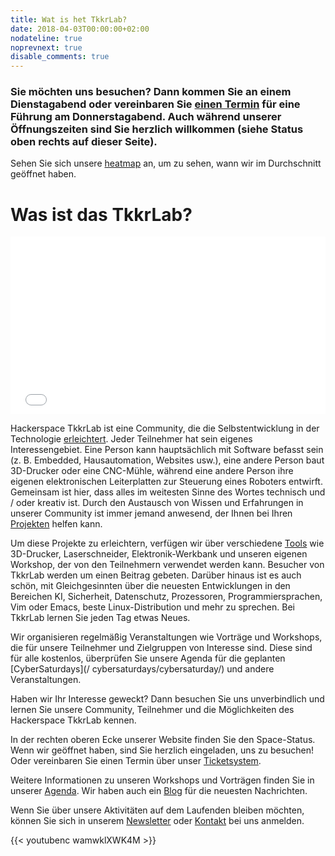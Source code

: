 ```yaml
---
title: Wat is het TkkrLab?
date: 2018-04-03T00:00:00+02:00
nodateline: true
noprevnext: true
disable_comments: true
---
```


### Sie möchten uns besuchen? Dann kommen Sie an einem Dienstagabend oder vereinbaren Sie [einen Termin](https://tickets.tkkrlab.space/TkkrLab/rondleiding/) für eine Führung am Donnerstagabend. Auch während unserer Öffnungszeiten sind Sie herzlich willkommen (siehe Status oben rechts auf dieser Seite).

Sehen Sie sich unsere [heatmap](https://mapall.space/heatmap/show.php?id=TkkrLab) an, um zu sehen, wann wir im Durchschnitt geöffnet haben.

# Was ist das TkkrLab?

<div style="position:relative;padding-bottom:56.25%;">
 <iframe style="width:100%;height:100%;position:absolute;left:0px;top:0px;"
 frameborder="0" width="100%" height="100%" 
 allowfullscreen allow="autoplay"
 src="/360.html"></iframe>
</div>

Hackerspace TkkrLab ist eine Community, die die Selbstentwicklung in der Technologie [erleichtert](https://handleidingen.tkkrlab.space/handleidingen/make_everything/). Jeder Teilnehmer hat sein eigenes Interessengebiet. Eine Person kann hauptsächlich mit Software befasst sein (z. B. Embedded, Hausautomation, Websites usw.), eine andere Person baut 3D-Drucker oder eine CNC-Mühle, während eine andere Person ihre eigenen elektronischen Leiterplatten zur Steuerung eines Roboters entwirft. Gemeinsam ist hier, dass alles im weitesten Sinne des Wortes technisch und / oder kreativ ist. Durch den Austausch von Wissen und Erfahrungen in unserer Community ist immer jemand anwesend, der Ihnen bei Ihren [Projekten](/projects/) helfen kann.

Um diese Projekte zu erleichtern, verfügen wir über verschiedene [Tools](https://handleidingen.tkkrlab.space/gereedschappen/) wie 3D-Drucker, Laserschneider, Elektronik-Werkbank und unseren eigenen Workshop, der von den Teilnehmern verwendet werden kann. Besucher von TkkrLab werden um einen Beitrag gebeten. Darüber hinaus ist es auch schön, mit Gleichgesinnten über die neuesten Entwicklungen in den Bereichen KI, Sicherheit, Datenschutz, Prozessoren, Programmiersprachen, Vim oder Emacs, beste Linux-Distribution und mehr zu sprechen. Bei TkkrLab lernen Sie jeden Tag etwas Neues.

Wir organisieren regelmäßig Veranstaltungen wie Vorträge und Workshops, die für unsere Teilnehmer und Zielgruppen von Interesse sind. Diese sind für alle kostenlos, überprüfen Sie unsere Agenda für die geplanten [CyberSaturdays](/ cybersaturdays/cybersaturday/) und andere Veranstaltungen.

Haben wir Ihr Interesse geweckt? Dann besuchen Sie uns unverbindlich und lernen Sie unsere Community, Teilnehmer und die Möglichkeiten des Hackerspace TkkrLab kennen.

In der rechten oberen Ecke unserer Website finden Sie den Space-Status. Wenn wir geöffnet haben, sind Sie herzlich eingeladen, uns zu besuchen! Oder vereinbaren Sie einen Termin über unser [Ticketsystem](https://tickets.tkkrlab.space/TkkrLab/rondleiding/).

Weitere Informationen zu unseren Workshops und Vorträgen finden Sie in unserer [Agenda](/Agenda/). Wir haben auch ein [Blog](/blog/) für die neuesten Nachrichten.

Wenn Sie über unsere Aktivitäten auf dem Laufenden bleiben möchten, können Sie sich in unserem [Newsletter](http://eepurl.com/gLxrLD) oder [Kontakt](/contact/) bei uns anmelden.


{{< youtubenc wamwklXWK4M >}}
